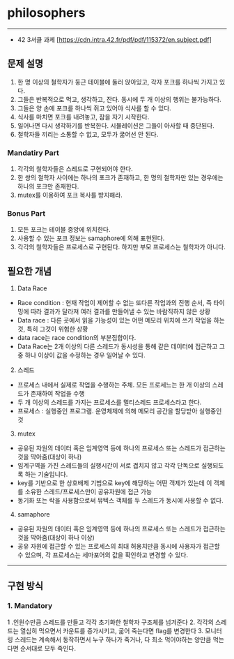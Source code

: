 # philosophers
***
- 42 3서클 과제  [https://cdn.intra.42.fr/pdf/pdf/115372/en.subject.pdf]

## 문제 설명   
1. 한 명 이상의 철학자가 둥근 테이블에 둘러 앉아있고, 각자 포크를 하나씩 가지고 있다.  
2. 그들은 반복적으로 먹고, 생각하고, 잔다. 동시에 두 개 이상의 행위는 불가능하다.  
3. 그들은 양 손에 포크를 하나씩 쥐고 있어야 식사를 할 수 있다.  
4. 식사를 마치면 포크를 내려놓고, 잠을 자기 시작한다.  
5. 일어나면 다시 생각하기를 반복한다. 시뮬레이션은 그들이 아사할 때 중단된다.  
6. 철학자들 끼리는 소통할 수 없고, 모두가 굶어선 안 된다.  

### Mandatiry Part  
1. 각각의 철학자들은 스레드로 구현되어야 한다.
2. 한 쌍의 철학자 사이에는 하나의 포크가 존재하고, 한 명의 철학자만 있는 경우에는 하나의 포크만 존재한다.
3. mutex를 이용하여 포크 복사를 방지해라.

### Bonus Part
1. 모든 포크는 테이블 중앙에 위치한다.
2. 사용할 수 있는 포크 정보는 samaphore에 의해 표현된다.
3. 각각의 철학자들은 프로세스로 구현된다. 하지만 부모 프로세스는 철학자가 아니다.

## 필요한 개념
1. Data Race
  - Race condition : 현재 작업이 제어할 수 없는 또다른 작업과의 진행 순서, 즉 타이밍에 따라 결과가 달라져 여러 결과를 만들어낼 수 있는 바람직하지 않은 상황
  - Data race : 다른 곳에서 읽을 가능성이 있는 어떤 메모리 위치에 쓰기 작업을 하는 것, 특히 그것이 위험한 상황
  - data race는 race condition의 부분집합이다.
  - Data Race는 2개 이상의 다른 스레드가 동시성을 통해 같은 데이터에 접근하고 그 중 하나 이상이 값을 수정하는 경우 일어날 수 있다.
    
2. 스레드
  - 프로세스 내에서 실제로 작업을 수행하는 주체. 모든 프로세느는 한 개 이상의 스레드가 존재하여 작업을 수행
  - 두 개 이상의 스레드를 가지는 프로세스를 멀티스레드 프로세스라고 한다.
  - 프로세스 : 실행중인 프로그램. 운영체제에 의해 메모리 공간을 할당받아 실행중인 것

3. mutex
  - 공유된 자원의 데이터 혹은 임계영역 등에 하나의 프로세스 또는 스레드가 접근하는 것을 막아줌(대상이 하나)
  - 임계구역을 가진 스레드들의 실행시간이 서로 겹치지 않고 각각 단독으로 실행되도록 하는 기술입니다.
  - key를 기반으로 한 상호배제 기법으로 key에 해당하는 어떤 객제가 있는데 이 객체를 소유한 스레드/프로세스만이 공유자원에 접근 가능
  - 동기화 또는 락을 사용함으로써 뮤텍스 객체를 두 스레드가 동시에 사용할 수 없다.

4. samaphore
  - 공유된 자원의 데이터 혹은 임계영역 등에 하나의 프로세스 또는 스레드가 접근하는 것을 막아줌(대상이 하나 이상)
  - 공유 자원에 접근할 수 있는 프로세스의 최대 허용치만큼 동시에 사용자가 접근할 수 있으며, 각 프로세스는 세마포어의 값을 확인하고 변경할 수 있다.

***
## 구현 방식
### 1. Mandatory
1 .인원수만큼 스레드를 만들고 각각 초기화한 철학자 구조체를 넘겨준다
2. 각각의 스레드는 열심히 먹으면서 카운트를 증가시키고, 굶어 죽는다면 flag를 변경한다
3. 모니터링 스레드는 계속해서 동작하면서 누구 하나가 죽거나, 다 최소 먹어야하는 양만큼 먹는다면 순서대로 모두 죽인다.
